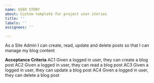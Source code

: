 ```yaml
---
name: USER STORY
about: Custom template for project user stories
title: ''
labels: ''
assignees: ''

---
```


As a Site Admin I can create, read, update and delete posts so that I can manage my blog content

**Acceptance Criteria**
AC1 Given a logged in user, they can create a blog post
AC2 Given a logged in user, they can read a blog post
AC3 Given a logged in user, they can update a blog post
AC4 Given a logged in user, they can delete a blog post
